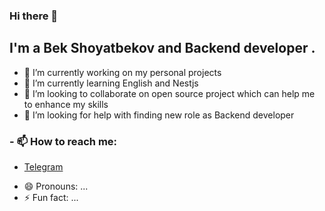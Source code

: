 ### Hi there 👋

## I'm a Bek Shoyatbekov and Backend developer .


- 🔭 I’m currently working on my personal projects
- 🌱 I’m currently learning English and Nestjs
- 👯 I’m looking to collaborate on open source project which can help me to enhance my skills
- 🤔 I’m looking for help with finding new role as Backend developer
### - 📫 How to reach me: 
* [Telegram](https://t.me/Bek_Shoyatbekov)
- 😄 Pronouns: ...
- ⚡ Fun fact: ...

